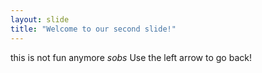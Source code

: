 ```yaml
---
layout: slide
title: "Welcome to our second slide!"
---
```

this is not fun anymore *sobs*
Use the left arrow to go back!
